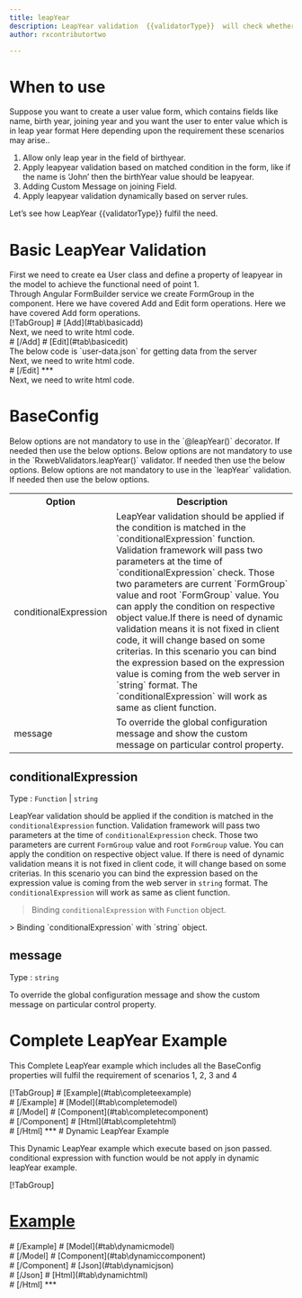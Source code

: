 ```yaml
---
title: leapYear
description: LeapYear validation  {{validatorType}}  will check whether the value entered is a leap year or not.
author: rxcontributortwo

---
```

# When to use
Suppose you want to create a user value form, which contains fields like name, birth year, joining year and you want the user to enter value which is in leap year format Here depending upon the requirement these scenarios may arise..
<ol>
    <li>Allow only leap year in the field of birthyear.</li>
    <li>Apply leapyear validation based on matched condition in the form, like if the name  is ‘John’ then the birthYear value should be leapyear.</li>
    <li>Adding Custom Message on joining Field.</li>
    <data-scope scope="['decorator','validator']">
    <li>Apply leapyear validation dynamically based on server rules.</li>
    </data-scope>
</ol>
Let’s see how LeapYear  {{validatorType}}  fulfil the need.

# Basic LeapYear Validation

<data-scope scope="['decorator']">
First we need to create ea User class and define a property of leapyear in the model to achieve the functional need of point 1.
<div component="app-code" key="leapYear-add-model"></div> 
</data-scope>
Through Angular FormBuilder service we create FormGroup in the component.
<data-scope scope="['decorator']">
Here we have covered Add and Edit form operations. 
</data-scope>

<data-scope scope="['validator','template-driven']">
Here we have covered Add form operations. 
</data-scope>

<data-scope scope="['decorator']">
<div component="app-tabs" key="basic-operations"></div>
[!TabGroup]
# [Add](#tab\basicadd)
<div component="app-code" key="leapYear-add-component"></div> 
Next, we need to write html code.
<div component="app-code" key="leapYear-add-html"></div> 
<div component="app-example-runner" ref-component="app-leapYear-add"></div>
# [/Add]
# [Edit](#tab\basicedit)
<div component="app-code" key="leapYear-edit-component"></div> 
The below code is `user-data.json` for getting data from the server
<div component="app-code" key="leapYear-edit-json"></div> 
Next, we need to write html code.
<div component="app-code" key="leapYear-edit-html"></div> 
<div component="app-example-runner" ref-component="app-leapYear-edit"></div>
# [/Edit]
***
</data-scope>

<data-scope scope="['validator','template-driven']">
<div component="app-code" key="leapYear-add-component"></div> 
Next, we need to write html code.
<div component="app-code" key="leapYear-add-html"></div> 
<div component="app-example-runner" ref-component="app-leapYear-add"></div>
</data-scope>

# BaseConfig
<data-scope scope="['decorator']">
Below options are not mandatory to use in the `@leapYear()` decorator. If needed then use the below options.
</data-scope>
<data-scope scope="['validator']">
Below options are not mandatory to use in the `RxwebValidators.leapYear()` validator. If needed then use the below options.
</data-scope>
<data-scope scope="['template-driven']">
Below options are not mandatory to use in the `leapYear` validation. If needed then use the below options.
</data-scope>

<table class="table table-bordered table-striped">
<tr><th>Option</th><th>Description</th></tr>
<tr><td><a  title="conditionalExpression">conditionalExpression</a></td><td>LeapYear validation should be applied if the condition is matched in the `conditionalExpression` function. Validation framework will pass two parameters at the time of `conditionalExpression` check. Those two parameters are current `FormGroup` value and root `FormGroup` value. You can apply the condition on respective object value.If there is need of dynamic validation means it is not fixed in client code, it will change based on some criterias. In this scenario you can bind the expression based on the expression value is coming from the web server in `string` format. The `conditionalExpression` will work as same as client function.</td></tr>
<tr><td><a  title="message">message</a></td><td>To override the global configuration message and show the custom message on particular control property.</td></tr>
</table>

## conditionalExpression 
Type :  `Function`  |  `string` 

LeapYear validation should be applied if the condition is matched in the `conditionalExpression` function. Validation framework will pass two parameters at the time of `conditionalExpression` check. Those two parameters are current `FormGroup` value and root `FormGroup` value. You can apply the condition on respective object value.
If there is need of dynamic validation means it is not fixed in client code, it will change based on some criterias. In this scenario you can bind the expression based on the expression value is coming from the web server in `string` format. The `conditionalExpression` will work as same as client function.

> Binding `conditionalExpression` with `Function` object.
<div component="app-code" key="leapYear-conditionalExpressionExampleFunction-model"></div> 
> Binding `conditionalExpression` with `string` object.
<div component="app-code" key="leapYear-conditionalExpressionExampleString-model"></div> 

<div component="app-example-runner" ref-component="app-leapYear-conditionalExpression" title="leapYear decorators with conditionalExpression" key="conditionalExpression"></div>

## message 
Type :  `string` 

To override the global configuration message and show the custom message on particular control property.

<div component="app-code" key="leapYear-messageExample-model"></div> 
<div component="app-example-runner" ref-component="app-leapYear-message" title="leapYear decorators with message" key="message"></div>

# Complete LeapYear Example

This Complete LeapYear example which includes all the BaseConfig properties will fulfil the requirement of scenarios 1, 2, 3 and 4

<div component="app-tabs" key="complete"></div>
[!TabGroup]
# [Example](#tab\completeexample)
<div component="app-example-runner" ref-component="app-leapYear-complete"></div>
# [/Example]
<data-scope scope="['decorator']">
# [Model](#tab\completemodel)
<div component="app-code" key="leapYear-complete-model"></div> 
# [/Model]
</data-scope>
# [Component](#tab\completecomponent)
<div component="app-code" key="leapYear-complete-component"></div> 
# [/Component]
# [Html](#tab\completehtml)
<div component="app-code" key="leapYear-complete-html"></div>
# [/Html]
***

<data-scope scope="['decorator','validator']">
# Dynamic LeapYear Example

This Dynamic LeapYear example which execute based on json passed. conditional expression with function would be not apply in dynamic leapYear example. 

<div component="app-tabs" key="dynamic"></div>

[!TabGroup]
# [Example](#tab\dynamicexample)
<div component="app-example-runner" ref-component="app-leapYear-dynamic"></div>
# [/Example]
<data-scope scope="['decorator']">
# [Model](#tab\dynamicmodel)
<div component="app-code" key="leapYear-dynamic-model"></div>
# [/Model]
</data-scope>
# [Component](#tab\dynamiccomponent)
<div component="app-code" key="leapYear-dynamic-component"></div>
# [/Component]
# [Json](#tab\dynamicjson)
<div component="app-code" key="leapYear-dynamic-json"></div>
# [/Json]
# [Html](#tab\dynamichtml)
<div component="app-code" key="leapYear-dynamic-html"></div> 
# [/Html]
***
</data-scope>
